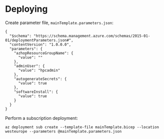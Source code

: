 # Deploying

Create parameter file, `mainTemplate.parameters.json`:

```
{
  "$schema": "https://schema.management.azure.com/schemas/2015-01-01/deploymentParameters.json#",
  "contentVersion": "1.0.0.0",
  "parameters": {
    "azhopResourceGroupName": {
      "value": ""
    },
    "adminUser": {
      "value": "hpcadmin"
    },
    "autogenerateSecrets": {
      "value": true
    },
    "softwareInstall": {
      "value": true
    }
  }
}
```

Perform a subscription deployment:

```
az deployment sub create --template-file mainTemplate.bicep --location westeurope --parameters @mainTemplate.parameters.json
```